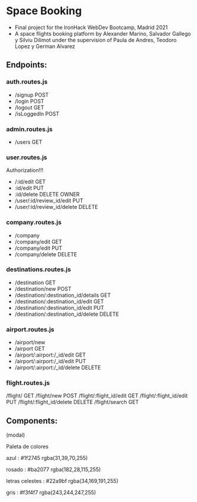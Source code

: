 # Space Booking

- Final project for the IronHack WebDev Bootcamp, Madrid 2021
- A space flights booking platform by Alexander Marino, Salvador Gallego y Silviu Dilimot under the supervision of Paula de Andres, Teodoro Lopez y German Alvarez

## Endpoints:

### auth.routes.js

-   /signup POST
-   /login POST
-   /logout GET
-   /isLoggedIn POST

### admin.routes.js

-   /users GET

### user.routes.js

Authorization!!!

-   /:id/edit GET
-   :id/edit PUT
-   :id/delete DELETE
    OWNER
-   /user/:id/review_id/edit PUT
-   /user/:id/review_id/delete DELETE 

### company.routes.js

-   /company
-   /company/edit GET
-   /company/edit PUT
-   /company/delete DELETE

### destinations.routes.js

-   /destination GET
-   /destination/new POST
-   /destination/:destination_id/details GET
-   /destination/:destination_id/edit GET
-   /destination/:destination_id/edit PUT
-   /destination/:destination_id/delete DELETE

### airport.routes.js
-   /airport/new
-   /airport GET
-   /airport/:airport:/_id/edit GET
-   /airport/:airport:/_id/edit PUT
-   /airport/:airport:/_id/delete DELETE

### flight.routes.js
/flight/ GET
/flight/new POST
/flight/:flight_id/edit GET
/flight/:flight_id/edit PUT
/flight/:flight_id/delete DELETE
/flight/search GET

## Components:

<App>
    <Navigation/>
    <Footer/> 

<IndexPage/>
    <LoginForm/> (modal)
    <UserForm/>
    <CompanyForm/> 
    <SearchBox/>
    <DestinationUsersList/>
        <DestinationCard/>
            <DestinationDetails/>  
    <LogoList/>
        <LogoCard/>
    <AdvantegesList/>
        <AdvantageCard/>
            <AdvantageDetails/>
    <Support/>
    <PopularDestinations/>
    <NewsList/>
        <NewsCard/>
            <NewsDetails/> 

<AdminPage/>
    <Counter/>
    <Chart/>
    <MenuAdmin/>
        <UsersList />
            <UserCard /> 
                <UserDetails/>
        <CompaniesList />
            <CompanyCard />
                <CompanyDetails/>
        <FlightsList />
            <FlightCard />
                <FlightDetails/>
        <DestinationsAdminList />
            <DestinationCard />
                <DestinationDetails/>
        <AirportsList />
            <AirportCard />
                <AirportDetails/>


Paleta de colores

azul :  #1f2745
rgba(31,39,70,255)

rosado : #ba2077
rgba(182,28,115,255)

letras celestes :  #22a9bf
rgba(34,169,191,255)

gris : #f3f4f7
rgba(243,244,247,255)




